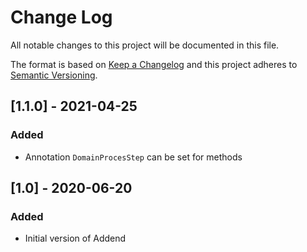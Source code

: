 # Change Log
All notable changes to this project will be documented in this file.
 
The format is based on [Keep a Changelog](http://keepachangelog.com/)
and this project adheres to [Semantic Versioning](http://semver.org/).

## \[1.1.0] - 2021-04-25
### Added
-   Annotation `DomainProcesStep` can be set for methods 

## \[1.0] - 2020-06-20
 
### Added
-   Initial version of Addend 
